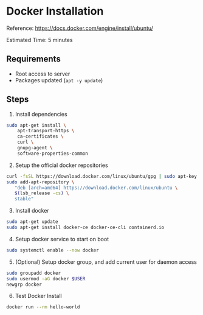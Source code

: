 # Docker Installation

Reference: https://docs.docker.com/engine/install/ubuntu/

Estimated Time: 5 minutes

## Requirements
- Root access to server
- Packages updated (`apt -y update`)

## Steps
1. Install dependencies
```bash
sudo apt-get install \
    apt-transport-https \
    ca-certificates \
    curl \
    gnupg-agent \
    software-properties-common
```

2. Setup the official docker repositories
```bash
curl -fsSL https://download.docker.com/linux/ubuntu/gpg | sudo apt-key add -
sudo add-apt-repository \
   "deb [arch=amd64] https://download.docker.com/linux/ubuntu \
   $(lsb_release -cs) \
   stable"
```

3. Install docker
```bash
sudo apt-get update
sudo apt-get install docker-ce docker-ce-cli containerd.io
```


4. Setup docker service to start on boot

```bash
sudo systemctl enable --now docker
```

5. (Optional) Setup docker group, and add current user for daemon access
```bash
sudo groupadd docker
sudo usermod -aG docker $USER
newgrp docker
```

6. Test Docker Install

```bash
docker run --rm hello-world
```
